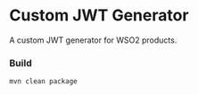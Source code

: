 # Custom JWT Generator

A custom JWT generator for WSO2 products.

### Build

```shell
mvn clean package
```
